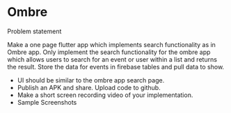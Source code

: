 # Ombre

Problem statement

Make a one page flutter app which implements search functionality as in Ombre app. Only
implement the search functionality for the ombre app which allows users to search for an event
or user within a list and returns the result. Store the data for events in firebase tables and pull
data to show.
- UI should be similar to the ombre app search page.
- Publish an APK and share. Upload code to github.
- Make a short screen recording video of your implementation.
- Sample Screenshots
